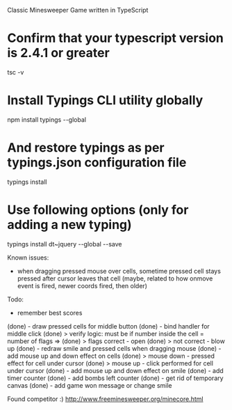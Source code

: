 Classic Minesweeper Game written in TypeScript

# Confirm that your typescript version is 2.4.1 or greater
tsc -v

# Install Typings CLI utility globally
npm install typings --global
# And restore typings as per typings.json configuration file
typings install

# Use following options (only for adding a new typing)
typings install dt~jquery --global --save

Known issues:
- when dragging pressed mouse over cells, sometime pressed cell stays pressed after cursor leaves that cell (maybe, related to how onmove event is fired, newer coords fired, then older)

Todo:
- remember best scores

(done) - draw pressed cells for middle button
(done) - bind handler for middle click
(done)    > verify logic: must be if number inside the cell = number of flags =>
(done)        > flags correct - open
(done)        > not correct - blow up
(done) - redraw smile and pressed cells when dragging mouse
(done) - add mouse up and down effect on cells
(done)    > mouse down - pressed effect for cell under cursor
(done)    > mouse up - click performed for cell under cursor
(done) - add mouse up and down effect on smile
(done) - add timer counter
(done) - add bombs left counter
(done) - get rid of temporary canvas
(done) - add game won message or change smile

Found competitor :)
http://www.freeminesweeper.org/minecore.html

